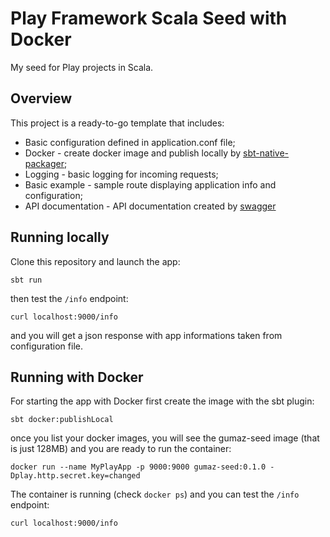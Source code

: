 # Play Framework Scala Seed with Docker

My seed for Play projects in Scala.  

## Overview
This project is a ready-to-go template that includes:

* Basic configuration defined in application.conf file;
* Docker - create docker image and publish locally by [sbt-native-packager](https://github.com/sbt/sbt-native-packager);
* Logging - basic logging for incoming requests;
* Basic example - sample route displaying application info and configuration;
* API documentation - API documentation created by [swagger](https://github.com/iheartradio/play-swagger)

## Running locally

Clone this repository and launch the app:

```
sbt run
```

then test the ```/info``` endpoint:

```
curl localhost:9000/info
```

and you will get a json response with app 
informations taken from configuration file.

## Running with Docker

For starting the app with Docker first 
create the image with the sbt plugin:

```
sbt docker:publishLocal
```

once you list your docker images, you will see
the gumaz-seed image (that is just 128MB) and you
are ready to run the container:

```
docker run --name MyPlayApp -p 9000:9000 gumaz-seed:0.1.0 -Dplay.http.secret.key=changed
```

The container is running (check ```docker ps```) 
and you can test the ```/info``` endpoint:

```
curl localhost:9000/info
```
